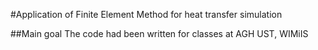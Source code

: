 #Application of Finite Element Method for heat transfer simulation

##Main goal
The code had been written for classes at AGH UST, WIMiIS
